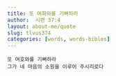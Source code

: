 ```yaml
---
title: 또 여화와를 기뻐하라
author:  시편 37:4
layout: about-me/quote
slug: tlvus374 
categories: [words, words-bibles]
---
```


```
또 여호와를 기뻐하라
그가 네 마음의 소원을 이루어 주시리로다
```